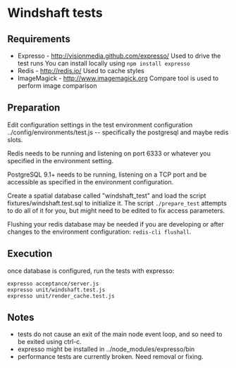 Windshaft tests
===============

Requirements
------------

 * Expresso - http://visionmedia.github.com/expresso/
   Used to drive the test runs
   You can install locally using ```npm install expresso```
 * Redis - http://redis.io/
   Used to cache styles 
 * ImageMagick - http://www.imagemagick.org
   Compare tool is used to perform image comparison

Preparation
-----------

Edit configuration settings in the test environment configuration
../config/environments/test.js --  specifically the postgresql and
maybe redis slots.

Redis needs to be running and listening on port 6333 or
whatever you specified in the environment setting.

PostgreSQL 9.1+ needs to be running, listening on a TCP port and be
accessible as specified in the environment configuration.

Create a spatial database called "windshaft_test" and load the script
fixtures/windshaft.test.sql to initialize it. 
The script ```./prepare_test``` attempts to do all of it for you,
but might need to be edited to fix access parameters.

Flushing your redis database may be needed if you are developing or after
changes to the environment configuration: ```redis-cli flushall```.

Execution
---------

once database is configured, run the tests with expresso:

```
expresso acceptance/server.js
expresso unit/windshaft.test.js
expresso unit/render_cache.test.js
```

Notes
-----
 * tests do not cause an exit of the main node event loop, and so
   need to be exited using ctrl-c.
 * expresso might be installed in ../node_modules/expresso/bin
 * performance tests are currently broken. Need removal or fixing.
